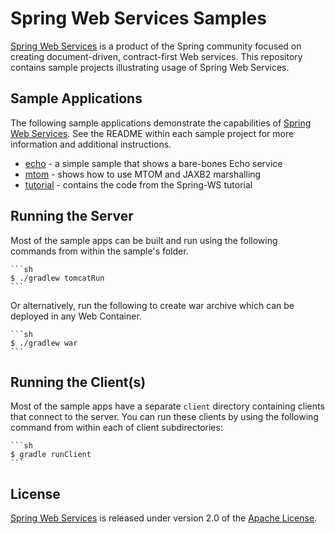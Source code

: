 # Spring Web Services Samples

[Spring Web Services] is a product of the Spring community focused on creating
document-driven, contract-first Web services. This repository contains sample
projects illustrating usage of Spring Web Services.

## Sample Applications

The following sample applications demonstrate the capabilities of [Spring Web
Services]. See the README within each sample project for more information and
additional instructions.

- [echo](./echo) - a simple sample that shows a bare-bones Echo service
- [mtom](./mtom) - shows how to use MTOM and JAXB2 marshalling
- [tutorial](./tutorial) - contains the code from the Spring-WS tutorial

## Running the Server

Most of the sample apps can be built and run using the following commands from
within the sample's folder.

	```sh
	$ ./gradlew tomcatRun
	```

Or alternatively, run the following to create war archive which can be deployed
in any Web Container.

	```sh
	$ ./gradlew war
	```

## Running the Client(s)

Most of the sample apps have a separate ``client`` directory containing clients
that connect to the server. You can run these clients by using the following
command from within each of client subdirectories:

	```sh
	$ gradle runClient
	```

## License

[Spring Web Services] is released under version 2.0 of the [Apache License].

[Spring Web Services]: http://projects.spring.io/spring-ws
[Apache License]: http://www.apache.org/licenses/LICENSE-2.0
